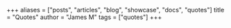 +++
aliases = ["posts", "articles", "blog", "showcase", "docs", "quotes"]
title = "Quotes"
author = "James M"
tags = ["quotes"]
+++

